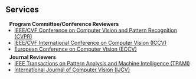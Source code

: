 ## Services

<h4 style="margin:0 10px 0;">Program Committee/Conference Reviewers</h4>

<ul style="margin:0 0 5px;">
  <li><a href="http://cvpr2023.thecvf.com/"><autocolor>IEEE/CVF Conference on Computer Vision and Pattern Recognition (CVPR)</autocolor></a></li>
  <li><a href="http://iccv2021.thecvf.com/"><autocolor>IEEE/CVF International Conference on Computer Vision (ICCV)</autocolor></a></li>
  <li><a href="https://eccv2022.ecva.net/"><autocolor>European Conference on Computer Vision (ECCV)</autocolor></a></li>
</ul>

<h4 style="margin:0 10px 0;">Journal Reviewers</h4>

<ul style="margin:0 0 20px;">
  <li><a href="https://www.computer.org/csdl/journal/tp"><autocolor>IEEE Transactions on Pattern Analysis and Machine Intelligence (TPAMI)</autocolor></a></li>
  <li><a href="https://www.springer.com/journal/11263"><autocolor>International Journal of Computer Vision (IJCV)</autocolor></a></li>
</ul>
